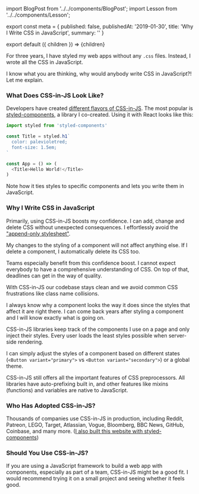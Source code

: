 import BlogPost from '../../components/BlogPost';
import Lesson from '../../components/Lesson';

export const meta = {
  published: false,
  publishedAt: '2019-01-30',
  title: 'Why I Write CSS in JavaScript',
  summary: ''
}

export default ({ children }) => <BlogPost meta={meta}>{children}</BlogPost>

For three years, I have styled my web apps without any `.css` files. Instead, I wrote all the CSS in JavaScript.

I know what you are thinking, why would anybody write CSS in JavaScript?! Let me explain.

### What Does CSS-in-JS Look Like?

Developers have created [different flavors of CSS-in-JS](https://github.com/michelebertoli/css-in-js). The most popular is [styled-components](https://styled-components.com), a library I co-created. Using it with React looks like this:

```js
import styled from 'styled-components'

const Title = styled.h1`
  color: palevioletred;
  font-size: 1.5em;
`

const App = () => (
  <Title>Hello World!</Title>
)
```

Note how it ties styles to specific components and lets you write them in JavaScript.

### Why I Write CSS in JavaScript

Primarily, using CSS-in-JS boosts my confidence. I can add, change and delete CSS without unexpected consequences. I effortlessly avoid the ["append-only stylesheet"](https://css-tricks.com/oh-no-stylesheet-grows-grows-grows-append-stylesheet-problem/).

My changes to the styling of a component will not affect anything else. If I delete a component, I automatically delete its CSS too.

<Lesson
  title="Confidence"
  body="Add, change and delete CSS without unexpected consequences and avoid dead code."
/>

Teams especially benefit from this confidence boost. I cannot expect everybody to have a comprehensive understanding of CSS. On top of that, deadlines can get in the way of quality.

With CSS-in-JS our codebase stays clean and we avoid common CSS frustrations like class name collisions.

<Lesson
  title="Enhanced Teamwork"
  body="Keep your codebase clean and avoid common CSS bugs, regardeless of experience levels."
/>

I always know why a component looks the way it does since the styles that affect it are right there. I can come back years after styling a component and I will know exactly what is going on.

<Lesson
  title="Painless maintenance"
  body="Never go on a hunt for that one CSS declaration breaking your component ever again."
/>

CSS-in-JS libraries keep track of the components I use on a page and only inject their styles. Every user loads the least styles possible when server-side rendering.

<Lesson
  title="Fast first paint"
  body="Automatically extract the critical CSS and send the least amount of code possible over the wire."
/>

I can simply adjust the styles of a component based on different states (`<Button variant="primary">` vs `<Button variant="secondary">`) or a global theme.

<Lesson
  title="Simple dynamic styling"
  body="Style your components with a global theme. Never concatenate classnames again."
/>

CSS-in-JS still offers all the important features of CSS preprocessors. All libraries have auto-prefixing built in, and other features like mixins (functions) and variables are native to JavaScript.

### Who Has Adopted CSS-in-JS?

Thousands of companies use CSS-in-JS in production, including Reddit, Patreon, LEGO, Target, Atlassian, Vogue, Bloomberg, BBC News, GitHub, Coinbase, and many more. ([I also built this website with styled-components](https://github.com/mxstbr/mxstbr.com))

### Should You Use CSS-in-JS?

If you are using a JavaScript framework to build a web app with components, especially as part of a team, CSS-in-JS might be a good fit. I would recommend trying it on a small project and seeing whether it feels good.
